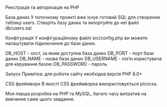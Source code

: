 Реєстрація та авторизація на PHP

База даних
У поточному проекті вже існує готовий SQL для створення таблиці users. Створіть базу даних та імпортуйте до неї файл db/users.sql

Конфігурація
У конфігураційному файлі src/config.php ви можете налаштувати підключення до бази даних.

DB_HOST - хост, за яким доступна база даних
DB_PORT - порт бази даних
DB_NAME - назва бази даних
DB_USERNAME - логін користувача для керування базою
DB_PASSWORD - пароль

Запуск
Примітка: для роботи сайту необхідна версія PHP 8.0+

CSS фреймворк
В якості CSS фреймворка використовується picocss. 

Моя перша розробка на PHP та MySQL, багато часу витратив на вивчення саме цього завдання. 
